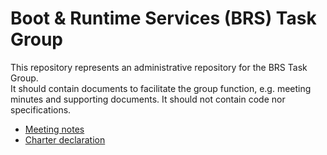 
# Boot & Runtime Services (BRS) Task Group

This repository represents an administrative repository for the BRS Task Group.  
It should contain documents to facilitate the group function, e.g. meeting minutes and supporting documents.
It should not contain code nor specifications.

- [Meeting notes](MEETINGS.md)
- [Charter declaration](CHARTER.md)
